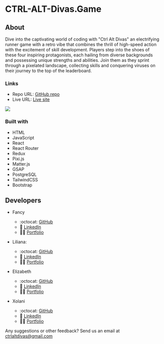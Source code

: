 # CTRL-ALT-Divas.Game

## About

Dive into the captivating world of coding with "Ctrl Alt Divas" an electrifying runner game with a retro vibe that combines the thrill of high-speed action with the excitement of skill development. Players step into the shoes of these four inspiring protagonists, each hailing from diverse backgrounds and possessing unique strengths and abilities.
Join them as they sprint through a pixelated landscape, collecting skills and conquering viruses on their journey to the top of the leaderboard.

### Links

- Repo URL: [GitHub repo](https://github.com/Ctrl-Alt-Divas/CTRL-ALT-Divas.Game)
- Live URL: [Live site](https://ctrl-alt-divas-game.onrender.com/)

![](./client/src/assets/images/Macbook-home.png)

### Built with

- HTML
- JavaScript
- React
- React Router
- Redux
- Pixi.js
- Matter.js
- GSAP
- PostgreSQL
- TailwindCSS
- Bootstrap

## Developers

- Fancy

  - :octocat: [GitHub](https://github.com/FancyStrittholt)
  - :link: [LinkedIn](https://www.linkedin.com/in/fancystrittholt/)
  - :woman_technologist: [Portfolio](#)

- Liliana:

  - :octocat: [GitHub](https://github.com/lcontr1)
  - :link: [LinkedIn](https://www.linkedin.com/in/lilianacontreras/)
  - :woman_technologist: [Portfolio](#)

- Elizabeth

  - :octocat: [GitHub](https://github.com/ElizabethLankford)
  - :link: [LinkedIn](https://www.linkedin.com/in/elizabethlankford/)
  - :woman_technologist: [Portfolio](#)

- Xolani
  - :octocat: [GitHub](https://github.com/xlvictory)
  - :link: [LinkedIn](https://www.linkedin.com/in/xolanivictory/)
  - :woman_technologist: [Portfolio](#)

Any suggestions or other feedback? Send us an email at [ctrlaltdivas@gmail.com](mailto:ctrlaltdivas@gmail.com?subject=CTRL%20ALT%20DIVAS%20Feedback!)
